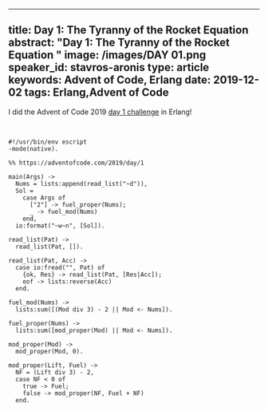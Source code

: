 
---
title: Day 1: The Tyranny of the Rocket Equation
abstract: "Day 1: The Tyranny of the Rocket Equation
"
image: /images/DAY 01.png
speaker_id: stavros-aronis
type: article
keywords: Advent of Code, Erlang
date: 2019-12-02
tags: Erlang,Advent of Code
---
I did&nbsp;the Advent of Code 2019&nbsp;<a href="https://adventofcode.com/2019/day/1">day 1&nbsp;challenge</a>&nbsp;in Erlang!&nbsp;

&nbsp;

<pre>
<code class="language-erlang">#!/usr/bin/env escript
-mode(native).

%% https://adventofcode.com/2019/day/1

main(Args) -&gt;
  Nums = lists:append(read_list("~d")),
  Sol =
    case Args of
      ["2"] -&gt; fuel_proper(Nums);
      _ -&gt; fuel_mod(Nums)
    end,
  io:format("~w~n", [Sol]).

read_list(Pat) -&gt;
  read_list(Pat, []).

read_list(Pat, Acc) -&gt;
  case io:fread("", Pat) of
    {ok, Res} -&gt; read_list(Pat, [Res|Acc]);
    eof -&gt; lists:reverse(Acc)
  end.

fuel_mod(Nums) -&gt;
  lists:sum([(Mod div 3) - 2 || Mod &lt;- Nums]).

fuel_proper(Nums) -&gt;
  lists:sum([mod_proper(Mod) || Mod &lt;- Nums]).

mod_proper(Mod) -&gt;
  mod_proper(Mod, 0).

mod_proper(Lift, Fuel) -&gt;
  NF = (Lift div 3) - 2,
  case NF &lt; 0 of
    true -&gt; Fuel;
    false -&gt; mod_proper(NF, Fuel + NF)
  end.
</code></pre>

&nbsp;

&nbsp;

<pre>

&nbsp;</pre>

